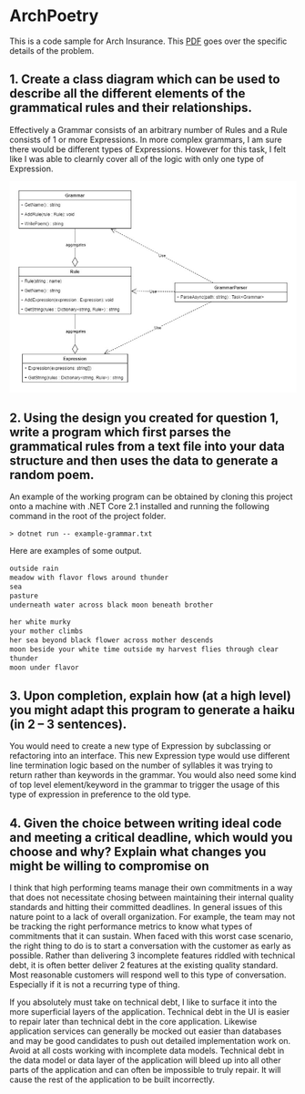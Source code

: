 # ArchPoetry
This is a code sample for Arch Insurance. This [PDF](./docs/definition.pdf) goes over the specific details of the problem.

## 1. Create a class diagram which can be used to describe all the different elements of the grammatical rules and their relationships.

Effectively a Grammar consists of an arbitrary number of Rules and a Rule consists of 1 or more Expressions. In more complex grammars, I am sure there would be different types of Expressions. However for this task, I felt like I was able to clearnly cover all of the logic with only one type of Expression.

![UML Diagram](./docs/uml.jpg "UML Diagram")

## 2. Using the design you created for question 1, write a program which first parses the grammatical rules from a text file into your data structure and then uses the data to generate a random poem.

An example of the working program can be obtained by cloning this project onto a machine with .NET Core 2.1 installed and running the following command in the root of the project folder.

```
> dotnet run -- example-grammar.txt
```

Here are examples of some output.

```
outside rain
meadow with flavor flows around thunder
sea
pasture
underneath water across black moon beneath brother
```

```
her white murky
your mother climbs
her sea beyond black flower across mother descends
moon beside your white time outside my harvest flies through clear thunder
moon under flavor
```

## 3. Upon completion, explain how (at a high level) you might adapt this program to generate a haiku (in 2 – 3 sentences).

You would need to create a new type of Expression by subclassing or refactoring into an interface. This new Expression type would use different line termination logic based on the number of syllables it was trying to return rather than keywords in the grammar. You would also need some kind of top level element/keyword in the grammar to trigger the usage of this type of expression in preference to the old type.

## 4. Given the choice between writing ideal code and meeting a critical deadline, which would you choose and why? Explain what changes you might be willing to compromise on

I think that high performing teams manage their own commitments in a way that does not necessitate chosing between maintaining their internal quality standards and hitting their committed deadlines. In general issues of this nature point to a lack of overall organization. For example, the team may not be tracking the right performance metrics to know what types of commitments that it can sustain. When faced with this worst case scenario, the right thing to do is to start a conversation with the customer as early as possible. Rather than delivering 3 incomplete features riddled with technical debt, it is often better deliver 2 features at the existing quality standard. Most reasonable customers will respond well to this type of conversation. Especially if it is not a recurring type of thing.

If you absolutely must take on technical debt, I like to surface it into the more superficial layers of the application. Technical debt in the UI is easier to repair later than technical debt in the core application. Likewise application services can generally be mocked out easier than databases and may be good candidates to push out detailed implementation work on. Avoid at all costs working with incomplete data models. Technical debt in the data model or data layer of the application will bleed up into all other parts of the application and can often be impossible to truly repair. It will cause the rest of the application to be built incorrectly.
